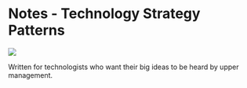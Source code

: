 # Notes - Technology Strategy Patterns

![](https://learning.oreilly.com/library/cover/9781492040866/250w/)



Written for technologists who want their big ideas to be heard by upper management.


